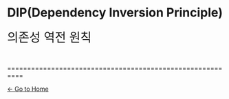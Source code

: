 # DIP(Dependency Inversion Principle)

<span style="font-familly:Papyrus;font-size:2em;">의존성 역전 원칙</span>

<br/>










==========================================================

[<- Go to Home](../SUMMARY.md)